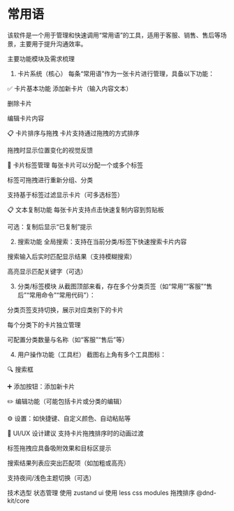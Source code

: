 # 常用语
该软件是一个用于管理和快速调用“常用语”的工具，适用于客服、销售、售后等场景，主要用于提升沟通效率。

主要功能模块及需求梳理
1. 卡片系统（核心）
每条“常用语”作为一张卡片进行管理，具备以下功能：

✅ 卡片基本功能
添加新卡片（输入内容文本）

删除卡片

编辑卡片内容

📋 卡片排序与拖拽
卡片支持通过拖拽的方式排序

拖拽时显示位置变化的视觉反馈

🔖 卡片标签管理
每张卡片可以分配一个或多个标签

标签可拖拽进行重新分组、分类

支持基于标签过滤显示卡片（可多选标签）

📋 文本复制功能
每张卡片支持点击快速复制内容到剪贴板

可选：复制后显示“已复制”提示

2. 搜索功能
全局搜索：支持在当前分类/标签下快速搜索卡片内容

搜索输入后实时匹配显示结果（支持模糊搜索）

高亮显示匹配关键字（可选）

3. 分类/标签模块
从截图顶部来看，存在多个分类页签（如“常用”“客服”“售后”“常用命令”“常用代码”）：

分类页签支持切换，展示对应类别下的卡片

每个分类下的卡片独立管理

可配置分类数量与名称（如“客服”“售后”等）

4. 用户操作功能（工具栏）
截图右上角有多个工具图标：

🔍 搜索框

➕ 添加按钮：添加新卡片

✏️ 编辑功能（可能包括卡片或分类的编辑）

⚙️ 设置：如快捷键、自定义颜色、自动粘贴等

📐 UI/UX 设计建议
支持卡片拖拽排序时的动画过渡

标签拖拽应具备吸附效果和目标区提示

搜索结果列表应突出匹配项（如加粗或高亮）

支持夜间/浅色主题切换（可选）

技术选型
状态管理 使用 zustand
ui 使用 less css modules
拖拽排序 @dnd-kit/core



